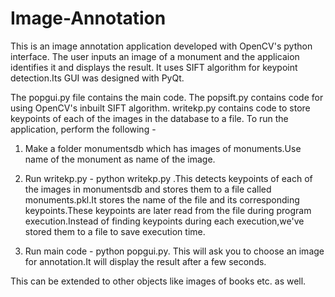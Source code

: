 # Image-Annotation
This is an image annotation application developed with OpenCV's python interface. The user inputs an image of a monument and the applicaion identifies it and displays the result. It uses SIFT algorithm for keypoint detection.Its GUI was designed with PyQt.
 
The popgui.py file contains the main code.
The popsift.py contains code for using OpenCV's inbuilt SIFT algorithm.
writekp.py contains code to store keypoints of each of the images in the database to a file.
To run the application, perform the following -

1. Make a folder monumentsdb which has images of monuments.Use name of the monument as name of the image.

2. Run writekp.py - python writekp.py .This detects keypoints of each of the images in monumentsdb and stores them to a file called monuments.pkl.It stores the name of the file and its corresponding keypoints.These keypoints are later read from the file during program execution.Instead of finding keypoints during each execution,we've stored them to a file to save execution time.

3. Run main code - python popgui.py. This will ask you to choose an image for annotation.It will display the result after a few seconds.

This can be extended to other objects like images of books etc. as well.



